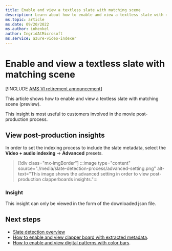 ```yaml
---
title: Enable and view a textless slate with matching scene
description: Learn about how to enable and view a textless slate with matching scene.
ms.topic: article
ms.date: 09/20/2022
ms.author: inhenkel
author: IngridAtMicrosoft
ms.service: azure-video-indexer
---
```


# Enable and view a textless slate with matching scene

[!INCLUDE [AMS VI retirement announcement](./includes/important-ams-retirement-avi-announcement.md)]

This article shows how to enable and view  a textless slate with matching scene (preview).

This insight is most useful to customers involved in the movie post-production process.

## View post-production insights

In order to set the indexing process to include the slate metadata, select the **Video + audio indexing** -> **Advanced** presets.

> [!div class="mx-imgBorder"]
> :::image type="content" source="./media/slate-detection-process/advanced-setting.png" alt-text="This image shows the advanced setting in order to view post-production clapperboards insights.":::

### Insight

This insight can only be viewed in the form of the downloaded json file.

## Next steps

* [Slate detection overview](slate-detection-insight.md)
* [How to enable and view clapper board with extracted metadata](clapperboard-metadata.md).
* [How to enable and view digital patterns with color bars](digital-patterns-color-bars.md).
